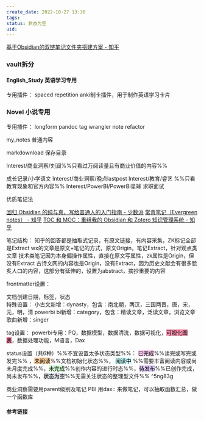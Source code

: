 ```yaml
---
create_date: 2022-10-27 13:38
tags: 
status: 状态为空 
uid: 
---
```



[基于Obsidian的双链笔记文件夹搭建方案 - 知乎](https://zhuanlan.zhihu.com/p/548998218)

### vault拆分

#### English_Study 英语学习专用

专用插件：
spaced repetition anki制卡插件，用于制作英语学习卡片

### Novel 小说专用

专用插件：
longform
pandoc
tag wrangler
note refactor

my_notes 普通内容


markdownload 保存目录


Interest/商业洞察/刘润%%只看过万阅读量且有商业价值的内容%%

成长记录/小学语文
Interest/商业洞察/晚点lastpost
Interest/教育/睿艺 %%只看教育现象和官方内容%%
Interest/PowerBI/PowerBi星球
求职面试


优质笔记法

[回归 Obsidian 的纯与真，写给普通人的入门指南 - 少数派](http://ios.zoopda.com/post/72697)
[常青笔记（Evergreen notes） - 知乎](https://zhuanlan.zhihu.com/p/416319260)
[TOC 和 MOC：重组我的 Obsidian 和 Zotero 知识管理系统 - 知乎](https://zhuanlan.zhihu.com/p/374178962)

笔记结构：
知乎的回答都是抽取式记录，有原文链接，有内容采集，ZK标记全部是Extract
wx的文章是原文+笔记的方式，原文Origin，笔记Extract，针对观点类文章
技术类笔记因为本身偏操作属性，直接在原文写属性，zk属性是Origin，但没有Extract
古诗文网的内容也是Origin，没有Extract，因为历史文献会有很多脍炙人口的内容，这部分有延伸的，设置为abstract，摘抄重要的内容


frontmatter设置：

文档创建日期，标签，状态  
	特殊设置：
		小古文新增：dynasty，包含：南北朝，两汉，三国两晋，唐，宋，元，明，清
		powerbi bi新增：category，包含：精读文章，泛读文章，浏览文章
		歌曲新增：singer

tag设置：
	powerbi专用：PQ，数据模型，数据清洗，数据可视化，<mark style="background: #FF5582A6;">可视化图表</mark>，数据处理功能，M语言，Dax 

status设置（共6种）%%不宜设置太多状态类型%%：
<mark style="background: #FFB8EBA6;">已完成</mark>%%读完或写完或发完%% ，<mark style="background: #FFB86CA6;">未阅读</mark>%%文档初始化状态%%， <mark style="background: #ABF7F7A6;">阅读中</mark> %%需要丰富阅读内容或尚未月度完成%%，<mark style="background: #BBFABBA6;">未完成</mark>%%创作内容的进行时态%%，<mark style="background: #D2B3FFA6;">待发布</mark>%%已创作完成，尚未发布%%，<mark style="background: #CACFD9A6;">状态为空</mark>%%无需关注状态的整理型文件%%   ^5ng83g

商业洞察需要用parent级别及笔记
PBI 用dax:: 来做笔记，可以抽取函数汇总，做一个函数库

#### 参考链接

